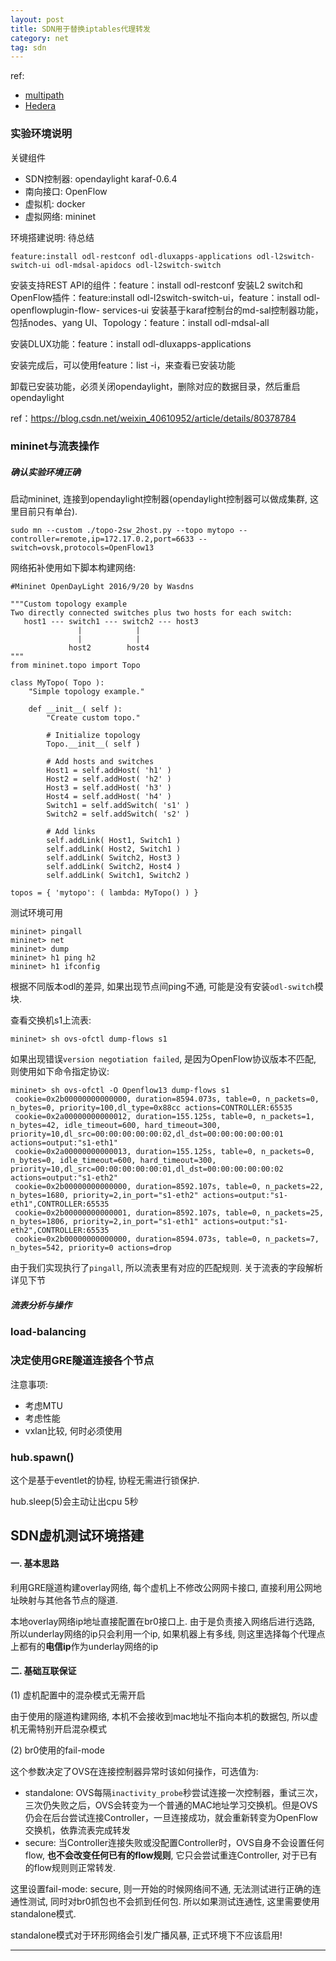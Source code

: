 ```yaml
---
layout: post
title: SDN用于替换iptables代理转发
category: net
tag: sdn
---
```


ref:

- [multipath](https://github.com/wildan2711/multipath)
- [Hedera](https://github.com/Huangmachi/Hedera)



### 实验环境说明

关键组件
* SDN控制器: opendaylight karaf-0.6.4
* 南向接口: OpenFlow
* 虚拟机: docker
* 虚拟网络: mininet

环境搭建说明:
待总结

```
feature:install odl-restconf odl-dluxapps-applications odl-l2switch-switch-ui odl-mdsal-apidocs odl-l2switch-switch
```
安装支持REST API的组件：feature：install odl-restconf
安装L2 switch和OpenFlow插件：feature:install odl-l2switch-switch-ui，feature：install odl-openflowplugin-flow- services-ui
安装基于karaf控制台的md-sal控制器功能，包括nodes、yang UI、Topology：feature：install odl-mdsal-all

安装DLUX功能：feature：install odl-dluxapps-applications

安装完成后，可以使用feature：list -i，来查看已安装功能

卸载已安装功能，必须关闭opendaylight，删除对应的数据目录，然后重启opendaylight


ref：https://blog.csdn.net/weixin_40610952/article/details/80378784


### mininet与流表操作
##### 确认实验环境正确
启动mininet, 连接到opendaylight控制器(opendaylight控制器可以做成集群, 这里目前只有单台). 
```
sudo mn --custom ./topo-2sw_2host.py --topo mytopo --controller=remote,ip=172.17.0.2,port=6633 --switch=ovsk,protocols=OpenFlow13
```
网络拓补使用如下脚本构建网络:
```
#Mininet OpenDayLight 2016/9/20 by Wasdns

"""Custom topology example
Two directly connected switches plus two hosts for each switch:
   host1 --- switch1 --- switch2 --- host3
               |            |
               |            |
             host2        host4
"""
from mininet.topo import Topo
 
class MyTopo( Topo ):
    "Simple topology example."
 
    def __init__( self ):
        "Create custom topo."
 
        # Initialize topology 
        Topo.__init__( self )
         
        # Add hosts and switches
        Host1 = self.addHost( 'h1' )
        Host2 = self.addHost( 'h2' )
        Host3 = self.addHost( 'h3' )
        Host4 = self.addHost( 'h4' )
        Switch1 = self.addSwitch( 's1' )
        Switch2 = self.addSwitch( 's2' )
    
        # Add links
        self.addLink( Host1, Switch1 )
        self.addLink( Host2, Switch1 )
        self.addLink( Switch2, Host3 )
        self.addLink( Switch2, Host4 )
        self.addLink( Switch1, Switch2 )
 
topos = { 'mytopo': ( lambda: MyTopo() ) }
```
测试环境可用
```shell
mininet> pingall
mininet> net
mininet> dump
mininet> h1 ping h2
mininet> h1 ifconfig
```
根据不同版本odl的差异, 如果出现节点间ping不通, 可能是没有安装`odl-switch`模块.

查看交换机s1上流表:
```
mininet> sh ovs-ofctl dump-flows s1
```
如果出现错误`version negotiation failed`, 是因为OpenFlow协议版本不匹配, 则使用如下命令指定协议:
```
mininet> sh ovs-ofctl -O Openflow13 dump-flows s1
 cookie=0x2b00000000000000, duration=8594.073s, table=0, n_packets=0, n_bytes=0, priority=100,dl_type=0x88cc actions=CONTROLLER:65535
 cookie=0x2a00000000000012, duration=155.125s, table=0, n_packets=1, n_bytes=42, idle_timeout=600, hard_timeout=300, priority=10,dl_src=00:00:00:00:00:02,dl_dst=00:00:00:00:00:01 actions=output:"s1-eth1"
 cookie=0x2a00000000000013, duration=155.125s, table=0, n_packets=0, n_bytes=0, idle_timeout=600, hard_timeout=300, priority=10,dl_src=00:00:00:00:00:01,dl_dst=00:00:00:00:00:02 actions=output:"s1-eth2"
 cookie=0x2b00000000000000, duration=8592.107s, table=0, n_packets=22, n_bytes=1680, priority=2,in_port="s1-eth2" actions=output:"s1-eth1",CONTROLLER:65535
 cookie=0x2b00000000000001, duration=8592.107s, table=0, n_packets=25, n_bytes=1806, priority=2,in_port="s1-eth1" actions=output:"s1-eth2",CONTROLLER:65535
 cookie=0x2b00000000000000, duration=8594.073s, table=0, n_packets=7, n_bytes=542, priority=0 actions=drop
```
由于我们实现执行了`pingall`, 所以流表里有对应的匹配规则. 关于流表的字段解析详见下节

##### 流表分析与操作



### load-balancing



### 决定使用GRE隧道连接各个节点

注意事项:

* 考虑MTU
* 考虑性能
* vxlan比较, 何时必须使用

### hub.spawn()

这个是基于eventlet的协程, 协程无需进行锁保护.

hub.sleep(5)会主动让出cpu 5秒



## SDN虚机测试环境搭建

#### 一. 基本思路

利用GRE隧道构建overlay网络, 每个虚机上不修改公网网卡接口, 直接利用公网地址映射与其他各节点的隧道. 

本地overlay网络ip地址直接配置在br0接口上. 由于是负责接入网络后进行选路, 所以underlay网络的ip只会利用一个ip, 如果机器上有多线, 则这里选择每个代理点上都有的**电信ip**作为underlay网络的ip

#### 二. 基础互联保证

(1) 虚机配置中的混杂模式无需开启

由于使用的隧道构建网络, 本机不会接收到mac地址不指向本机的数据包, 所以虚机无需特别开启混杂模式

(2) br0使用的fail-mode

这个参数决定了OVS在连接控制器异常时该如何操作，可选值为:

- standalone: OVS每隔`inactivity_probe`秒尝试连接一次控制器，重试三次，三次仍失败之后，OVS会转变为一个普通的MAC地址学习交换机。但是OVS仍会在后台尝试连接Controller，一旦连接成功，就会重新转变为OpenFlow交换机，依靠流表完成转发
- secure: 当Controller连接失败或没配置Controller时，OVS自身不会设置任何flow, **也不会改变任何已有的flow规则**, 它只会尝试重连Controller, 对于已有的flow规则则正常转发.

这里设置fail-mode: secure, 则一开始的时候网络间不通, 无法测试进行正确的连通性测试, 同时对br0抓包也不会抓到任何包. 所以如果测试连通性, 这里需要使用standalone模式.

standalone模式对于环形网络会引发广播风暴, 正式环境下不应该启用!



****